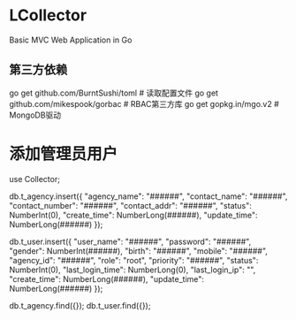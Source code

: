 # LCollector

Basic MVC Web Application in Go

## 第三方依赖
go get github.com/BurntSushi/toml  # 读取配置文件
go get github.com/mikespook/gorbac  # RBAC第三方库
go get gopkg.in/mgo.v2  # MongoDB驱动

# 添加管理员用户
use Collector;

db.t_agency.insert({
    "agency_name": "######",
    "contact_name": "######",
    "contact_number": "######",
    "contact_addr": "######",
    "status": NumberInt(0),
    "create_time": NumberLong(######),
    "update_time": NumberLong(######)
});

db.t_user.insert({
    "user_name": "######",
    "password": "######",
    "gender": NumberInt(######),
    "birth": "######",
    "mobile": "######",
    "agency_id": "######",
    "role": "root",
    "priority": "######",
    "status": NumberInt(0),
    "last_login_time": NumberLong(0),
    "last_login_ip": "",
    "create_time": NumberLong(######),
    "update_time": NumberLong(######)
});

db.t_agency.find({});
db.t_user.find({});

